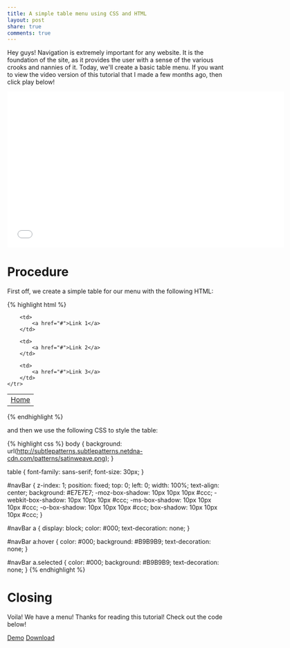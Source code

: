 ```yaml
---
title: A simple table menu using CSS and HTML
layout: post
share: true
comments: true
---
```


Hey guys! Navigation is extremely important for any website. It is the foundation of the site, as it provides the user with a sense of the various crooks and nannies of it. Today, we'll create a basic table menu. If you want to view the video version of this tutorial that I made a few months ago, then click play below!

<div class="video-container"><iframe width="640" height="360" src="//www.youtube.com/embed/xjZMlQUFsJY?rel=0" frameborder="0" allowfullscreen></iframe></div>

# Procedure

First off, we create a simple table for our menu with the following HTML:

{% highlight html %}
<table cellpadding="0px" cellspacing="0px" id="navBar">
	<tr>
		<td>
			<a class="selected" href="index.html">Home</a>
		</td>

		<td>
			<a href="#">Link 1</a>
		</td>

		<td>
			<a href="#">Link 2</a>
		</td>

		<td>
			<a href="#">Link 3</a>
		</td>
	</tr>
</table>
{% endhighlight %}

and then we use the following CSS to style the table:

{% highlight css %}
body {
	background: url(http://subtlepatterns.subtlepatterns.netdna-cdn.com/patterns/satinweave.png);
}

table {
	font-family: sans-serif;
	font-size: 30px;
}

#navBar {
	z-index: 1;
	position: fixed;
	top: 0;
	left: 0;
	width: 100%;
	text-align: center;
	background: #E7E7E7;
	-moz-box-shadow: 10px 10px 10px #ccc;
	-webkit-box-shadow: 10px 10px 10px #ccc;
	-ms-box-shadow: 10px 10px 10px #ccc;
	-o-box-shadow: 10px 10px 10px #ccc;
	box-shadow: 10px 10px 10px #ccc;
}

#navBar a {
	display: block;
	color: #000;
	text-decoration: none;
}

#navBar a:hover {
	color: #000;
	background: #B9B9B9;
	text-decoration: none;
}

#navBar a.selected {
	color: #000;
	background: #B9B9B9;
	text-decoration: none;
}
{% endhighlight %}

# Closing

Voila! We have a menu! Thanks for reading this tutorial! Check out the code below!

<div class="lab-download">
	<a href="/labs/css-table-menu">Demo</a>
	<a href="/labs/css-table-menu/css-table-menu.zip">Download</a>
</div>